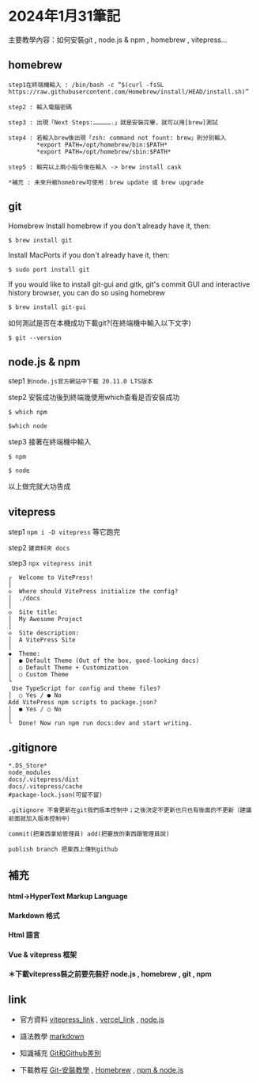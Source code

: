 # 2024年1月31筆記
主要教學內容：如何安裝git , node.js & npm , homebrew , vitepress...
## homebrew
```
step1在終端機輸入 : /bin/bash -c “$(curl -fsSL https://raw.githubusercontent.com/Homebrew/install/HEAD/install.sh)”

step2 : 輸入電腦密碼

step3 : 出現「Next Steps:…………….」就是安裝完畢，就可以用[brew]測試

step4 : 若輸入brew後出現「zsh: command not fount: brew」則分別輸入
        *export PATH=/opt/homebrew/bin:$PATH*
        *export PATH=/opt/homebrew/sbin:$PATH*

step5 : 輸完以上兩小指令後在輸入 -> brew install cask

*補充 : 未來升級homebrew可使用：brew update 或 brew upgrade
```
## git
Homebrew Install homebrew if you don't already have it, then:

```$ brew install git```

Install MacPorts if you don't already have it, then:

```$ sudo port install git```

If you would like to install git-gui and gitk, git's commit GUI and interactive history browser, you can do so using homebrew

```$ brew install git-gui```

如何測試是否在本機成功下載git?(在終端機中輸入以下文字)

```$ git --version```

## node.js & npm
step1 ```到node.js官方網站中下載 20.11.0 LTS版本```

step2 安裝成功後到終端幾使用which查看是否安裝成功

```$ which npm```

```$which node```

step3 接著在終端機中輸入

```$ npm```

```$ node```

以上做完就大功告成

## vitepress
step1 
```npm i -D vitepress``` 
等它跑完

step2 
```建資料夾 docs```

step3 ```npx vitepress init```
```
┌  Welcome to VitePress!
│
◇  Where should VitePress initialize the config?
│  ./docs
│
◇  Site title:
│  My Awesome Project
│
◇  Site description:
│  A VitePress Site
│
◆  Theme:
│  ● Default Theme (Out of the box, good-looking docs)
│  ○ Default Theme + Customization
│  ○ Custom Theme
└
 Use TypeScript for config and theme files?
│  ○ Yes / ● No
Add VitePress npm scripts to package.json?
│  ● Yes / ○ No
│
└  Done! Now run npm run docs:dev and start writing.

```
## .gitignore
```
*.DS_Store*
node_modules
docs/.vitepress/dist
docs/.vitepress/cache
#package-lock.json(可留不留)
```
```
.gitignore 不會更新在git我們版本控制中；之後決定不更新也只也有後面的不更新（建議前面就加入版本控制中）

commit(把東西拿給管理員) add(把要放的東西跟管理員說)

publish branch 把東西上傳到github
```

## 補充
#### html->HyperText Markup Language
#### Markdown 格式
#### Html 語言
#### Vue & vitepress 框架
#### ＊下載vitepress裝之前要先裝好 node.js , homebrew , git , npm


## link
- 官方資料 [vitepress_link](https://vitepress.qzxdp.cn/guide/deploy.html "") , [vercel_link](https://vercel.com/newtongs-projects-231c8361 "") , [node.js](https://nodejs.org/en?source=post_page-----3d7101d998f4-------------------------------- "")

- 語法教學 [markdown](https://hackmd.io/@eMP9zQQ0Qt6I8Uqp2Vqy6w/SyiOheL5N/%2FBVqowKshRH246Q7UDyodFA?type=book
"")

- 知識補充
[Git和Github差別](https://tw.alphacamp.co/blog/git-github-version-control-guide "") 


- 下載教程
[Git-安裝教學](https://git-scm.com/book/zh-tw/v2/%E9%96%8B%E5%A7%8B-Git-%E5%AE%89%E8%A3%9D%E6%95%99%E5%AD%B8 "") ,
[Homebrew](https://h9856.gameqb.net/mac-homebrew/"") , 
[npm & node.js](https://medium.com/@1chooo/%E5%A6%82%E4%BD%95%E5%9C%A8-mac-%E5%AE%89%E8%A3%9D-node-js-npm-3d7101d998f4 "")

